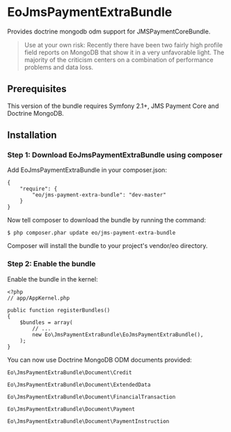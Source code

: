 EoJmsPaymentExtraBundle
=======================

Provides doctrine mongodb odm support for JMSPaymentCoreBundle. 

> Use at your own risk:
> Recently there have been two fairly high profile field reports on MongoDB that show it in a very unfavorable light. 
> The majority of the criticism centers on a combination of performance problems and data loss.

## Prerequisites
This version of the bundle requires Symfony 2.1+, JMS Payment Core and Doctrine MongoDB.

## Installation

### Step 1: Download EoJmsPaymentExtraBundle using composer
Add EoJmsPaymentExtraBundle in your composer.json:
```
{
    "require": {
        "eo/jms-payment-extra-bundle": "dev-master"
    }
}
```

Now tell composer to download the bundle by running the command:
```
$ php composer.phar update eo/jms-payment-extra-bundle
```
Composer will install the bundle to your project's vendor/eo directory.

### Step 2: Enable the bundle
Enable the bundle in the kernel:
```
<?php
// app/AppKernel.php

public function registerBundles()
{
    $bundles = array(
        // ...
        new Eo\JmsPaymentExtraBundle\EoJmsPaymentExtraBundle(),
    );
}
```

You can now use Doctrine MongoDB ODM documents provided:

`Eo\JmsPaymentExtraBundle\Document\Credit`

`Eo\JmsPaymentExtraBundle\Document\ExtendedData`

`Eo\JmsPaymentExtraBundle\Document\FinancialTransaction`

`Eo\JmsPaymentExtraBundle\Document\Payment`

`Eo\JmsPaymentExtraBundle\Document\PaymentInstruction`
